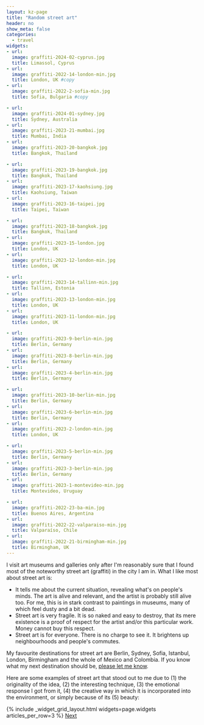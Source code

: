 ```yaml
---
layout: kz-page
title: "Random street art"
header: no
show_meta: false
categories:
  - travel
widgets:
- url:
  image: graffiti-2024-02-cyprus.jpg
  title: Limassol, Cyprus
- url:
  image: graffiti-2022-14-london-min.jpg
  title: London, UK #copy
- url:
  image: graffiti-2022-2-sofia-min.jpg
  title: Sofia, Bulgaria #copy

- url:
  image: graffiti-2024-01-sydney.jpg
  title: Sydney, Australia
- url:
  image: graffiti-2023-21-mumbai.jpg
  title: Mumbai, India
- url:
  image: graffiti-2023-20-bangkok.jpg
  title: Bangkok, Thailand

- url:
  image: graffiti-2023-19-bangkok.jpg
  title: Bangkok, Thailand
- url:
  image: graffiti-2023-17-kaohsiung.jpg
  title: Kaohsiung, Taiwan
- url:
  image: graffiti-2023-16-taipei.jpg
  title: Taipei, Taiwan

- url:
  image: graffiti-2023-18-bangkok.jpg
  title: Bangkok, Thailand
- url:
  image: graffiti-2023-15-london.jpg
  title: London, UK
- url:
  image: graffiti-2023-12-london-min.jpg
  title: London, UK

- url:
  image: graffiti-2023-14-tallinn-min.jpg
  title: Tallinn, Estonia
- url:
  image: graffiti-2023-13-london-min.jpg
  title: London, UK
- url:
  image: graffiti-2023-11-london-min.jpg
  title: London, UK

- url:
  image: graffiti-2023-9-berlin-min.jpg
  title: Berlin, Germany
- url:
  image: graffiti-2023-8-berlin-min.jpg
  title: Berlin, Germany
- url:
  image: graffiti-2023-4-berlin-min.jpg
  title: Berlin, Germany

- url:
  image: graffiti-2023-10-berlin-min.jpg
  title: Berlin, Germany
- url:
  image: graffiti-2023-6-berlin-min.jpg
  title: Berlin, Germany
- url:
  image: graffiti-2023-2-london-min.jpg
  title: London, UK

- url:
  image: graffiti-2023-5-berlin-min.jpg
  title: Berlin, Germany
- url:
  image: graffiti-2023-3-berlin-min.jpg
  title: Berlin, Germany
- url:
  image: graffiti-2023-1-montevideo-min.jpg
  title: Montevideo, Uruguay

- url:
  image: graffiti-2022-23-ba-min.jpg
  title: Buenos Aires, Argentina
- url:
  image: graffiti-2022-22-valparaiso-min.jpg
  title: Valparaíso, Chile
- url:
  image: graffiti-2022-21-birmingham-min.jpg
  title: Birmingham, UK
---
```


<!-- convert -resize x900 t.jpg tt.jpg -->

I visit art museums and galleries only after I'm reasonably sure that I found most of the noteworthy street art (graffiti) in the city I am in. 
What I like most about street art is:
* It tells me about the current situation, revealing what's on people's minds. The art is alive and relevant, and the artist is probably still alive too. For me, this is in stark contrast to paintings in museums, many of which feel dusty and a bit dead.
* Street art is very fragile. It is so naked and easy to destroy, that its mere existence is a proof of respect for the artist and/or this particular work. Money cannot buy this respect.
* Street art is for everyone. There is no charge to see it. It brightens up neighbourhoods and people's commutes. 

My favourite destinations for street art are Berlin, Sydney, Sofia, Istanbul, London, Birmingham and the whole of Mexico and Colombia. If you know what my next destination should be, [please let me know](mailto:hello@karina.io).

Here are some examples of street art that stood out to me due to (1) the originality of the idea, (2) the interesting technique, (3) the emotional response I got from it, (4) the creative way in which it is incorporated into the environment, or simply because of its (5) beauty:

{% include _widget_grid_layout.html widgets=page.widgets articles_per_row=3 %}
<a class="button tiny radius" href="/travel/street-art-2/">Next<span class="icon-chevron-right"></span></a>